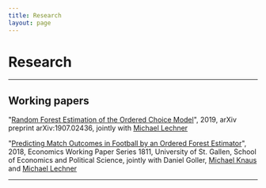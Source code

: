 ```yaml
---
title: Research
layout: page
---
```


# Research
---

## Working papers

"[Random Forest Estimation of the Ordered Choice Model](https://arxiv.org/abs/1907.02436)", 2019, arXiv preprint arXiv:1907.02436, jointly with [Michael Lechner](https://www.michael-lechner.eu/)

"[Predicting Match Outcomes in Football by an Ordered Forest Estimator](https://www.researchgate.net/publication/328486514_Predicting_Match_Outcomes_in_Football_by_an_Ordered_Forest_Estimator)", 2018,  Economics Working Paper Series 1811, University of St. Gallen, School of Economics and Political Science, jointly with Daniel Goller, [Michael Knaus](https://mcknaus.github.io/) and [Michael Lechner](https://www.michael-lechner.eu/)

---

